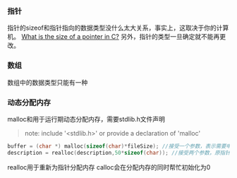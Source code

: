 ### 指针
指针的sizeof和指针指向的数据类型没什么太大关系，事实上，这取决于你的计算机。
[What is the size of a pointer in C?](https://stackoverflow.com/questions/916051/are-there-any-platforms-where-pointers-to-different-types-have-different-sizes)
另外，指针的类型一旦确定就不能再更改。


### 数组
数组中的数据类型只能有一种


### 动态分配内存
malloc和用于运行期动态分配内存，需要stdlib.h文件声明
> note: include '<stdlib.h>' or provide a declaration of 'malloc'

```c
buffer = (char *) malloc(sizeof(char)*fileSize); //接受一个参数，表示需要申请的内存大小
description = realloc(description,50*sizeof(char)); //接受两个参数，原指针和新的内存大小
```
realloc用于重新为指针分配内存
calloc会在分配内存的同时帮忙初始化为0


